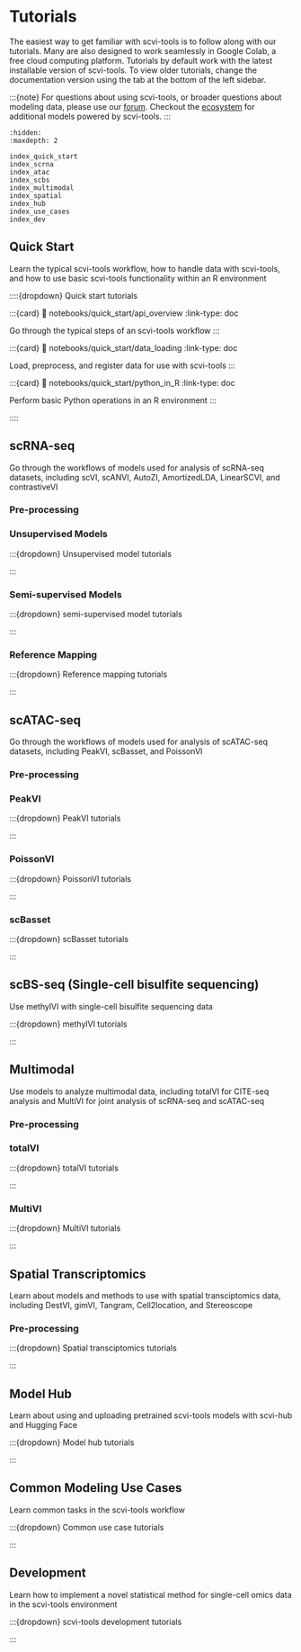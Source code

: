 # Tutorials

The easiest way to get familiar with scvi-tools is to follow along with our tutorials.
Many are also designed to work seamlessly in Google Colab, a free cloud computing platform.
Tutorials by default work with the latest installable version of scvi-tools. To view older tutorials,
change the documentation version using the tab at the bottom of the left sidebar.

:::{note}
For questions about using scvi-tools, or broader questions about modeling data, please use our [forum]. Checkout the [ecosystem] for additional models powered by scvi-tools.
:::

```{toctree}
:hidden:
:maxdepth: 2

index_quick_start
index_scrna
index_atac
index_scbs
index_multimodal
index_spatial
index_hub
index_use_cases
index_dev
```

[forum]: https://discourse.scverse.org/
[ecosystem]: https://scvi-tools.org/ecosystem


## Quick Start

Learn the typical scvi-tools workflow, how to handle data with scvi-tools, and how to use basic scvi-tools functionality within an R environment

::::{dropdown} Quick start tutorials

:::{card} [](notebooks/quick_start/api_overview)
:link: notebooks/quick_start/api_overview
:link-type: doc

Go through the typical steps of an scvi-tools workflow
:::

:::{card} [](notebooks/quick_start/data_loading)
:link: notebooks/quick_start/data_loading
:link-type: doc

Load, preprocess, and register data for use with scvi-tools
:::

:::{card} [](notebooks/quick_start/python_in_R)
:link: notebooks/quick_start/python_in_R
:link-type: doc

Perform basic Python operations in an R environment
:::

::::

## scRNA-seq

Go through the workflows of models used for analysis of scRNA-seq datasets, including scVI, scANVI, AutoZI, AmortizedLDA, LinearSCVI, and contrastiveVI

### Pre-processing

### Unsupervised Models

:::{dropdown} Unsupervised model tutorials

:::

### Semi-supervised Models

:::{dropdown} semi-supervised model tutorials

:::

### Reference Mapping

:::{dropdown} Reference mapping tutorials

:::

## scATAC-seq

Go through the workflows of models used for analysis of scATAC-seq datasets, including PeakVI, scBasset, and PoissonVI

### Pre-processing

### PeakVI

:::{dropdown} PeakVI tutorials

:::

### PoissonVI

:::{dropdown} PoissonVI tutorials

:::

### scBasset

:::{dropdown} scBasset tutorials

:::

## scBS-seq (Single-cell bisulfite sequencing)

Use methylVI with single-cell bisulfite sequencing data

:::{dropdown} methylVI tutorials

:::

## Multimodal

Use models to analyze multimodal data, including totalVI for CITE-seq analysis and MultiVI for joint analysis of scRNA-seq and scATAC-seq

### Pre-processing

### totalVI

:::{dropdown} totalVI tutorials

:::

### MultiVI

:::{dropdown} MultiVI tutorials

:::

## Spatial Transcriptomics

Learn about models and methods to use with spatial transciptomics data, including DestVI, gimVI, Tangram, Cell2location, and Stereoscope

### Pre-processing

:::{dropdown} Spatial transciptomics tutorials

:::

## Model Hub

Learn about using and uploading pretrained scvi-tools models with scvi-hub and Hugging Face

:::{dropdown} Model hub tutorials

:::

## Common Modeling Use Cases

Learn common tasks in the scvi-tools workflow

:::{dropdown} Common use case tutorials

:::

## Development

Learn how to implement a novel statistical method for single-cell omics data in the scvi-tools environment

:::{dropdown} scvi-tools development tutorials

:::

